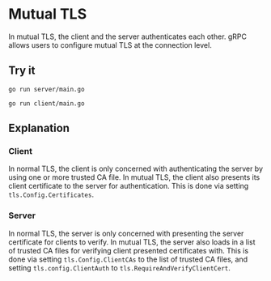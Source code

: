 # Mutual TLS

In mutual TLS, the client and the server authenticates each other. gRPC allows
users to configure mutual TLS at the connection level.

## Try it

```
go run server/main.go
```

```
go run client/main.go
```

## Explanation

### Client

In normal TLS, the client is only concerned with authenticating the server by
using one or more trusted CA file. In mutual TLS, the client also presents its
client certificate to the server for authentication. This is done via setting
`tls.Config.Certificates`.

### Server

In normal TLS, the server is only concerned with presenting the server
certificate for clients to verify. In mutual TLS, the server also loads in a
list of trusted CA files for verifying client presented certificates with.
This is done via setting `tls.Config.ClientCAs` to the list of trusted CA files,
and setting `tls.config.ClientAuth` to `tls.RequireAndVerifyClientCert`.
